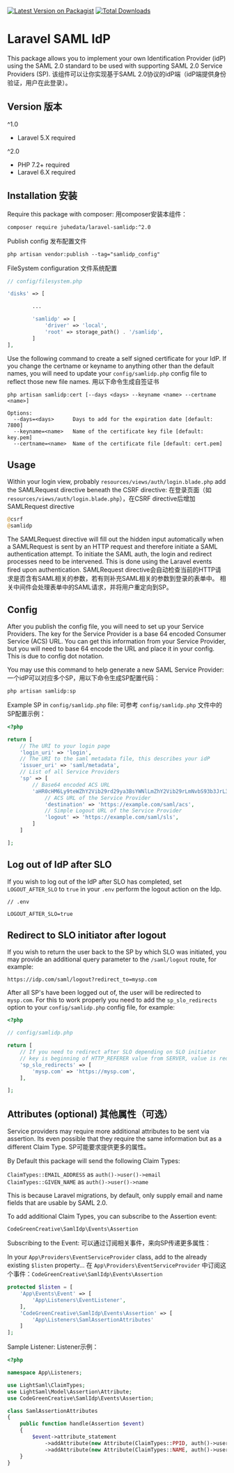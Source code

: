 [![Latest Version on Packagist](https://img.shields.io/packagist/v/juhedata/laravel-samlidp.svg?style=flat-square)](https://packagist.org/packages/juhedata/laravel-samlidp)
[![Total Downloads](https://img.shields.io/packagist/dt/juhedata/laravel-samlidp.svg?style=flat-square)](https://packagist.org/packages/juhedata/laravel-samlidp)

# Laravel SAML IdP

This package allows you to implement your own Identification Provider (idP) using the SAML 2.0 standard to be used with supporting SAML 2.0 Service Providers (SP).
该组件可以让你实现基于SAML 2.0协议的idP端（idP端提供身份验证，用户在此登录）。

## Version 版本

^1.0

- Laravel 5.X required

^2.0

- PHP 7.2+ required
- Laravel 6.X required

## Installation 安装

Require this package with composer:
用composer安装本组件：

```shell
composer require juhedata/laravel-samlidp:^2.0
```

Publish config 发布配置文件

```shell
php artisan vendor:publish --tag="samlidp_config"
```

FileSystem configuration 文件系统配置

```php
// config/filesystem.php

'disks' => [

        ...

        'samlidp' => [
            'driver' => 'local',
            'root' => storage_path() . '/samlidp',
        ]
],
```

Use the following command to create a self signed certificate for your IdP. If you change the certname or keyname to anything other than the default names, you will need to update your `config/samlidp.php` config file to reflect those new file names.
用以下命令生成自签证书

```shell
php artisan samlidp:cert [--days <days> --keyname <name> --certname <name>]
```

```shell
Options:
  --days=<days>      Days to add for the expiration date [default: 7800]
  --keyname=<name>   Name of the certificate key file [default: key.pem]
  --certname=<name>  Name of the certificate file [default: cert.pem]
```

## Usage

Within your login view, probably `resources/views/auth/login.blade.php` add the SAMLRequest directive beneath the CSRF directive:
在登录页面（如`resources/views/auth/login.blade.php`），在CSRF directive后增加SAMLRequest directive

```php
@csrf
@samlidp
```

The SAMLRequest directive will fill out the hidden input automatically when a SAMLRequest is sent by an HTTP request and therefore initiate a SAML authentication attempt. To initiate the SAML auth, the login and redirect processes need to be intervened. This is done using the Laravel events fired upon authentication.
SAMLRequest directive会自动检查当前的HTTP请求是否含有SAML相关的参数，若有则补充SAML相关的参数到登录的表单中。
相关中间件会处理表单中的SAML请求，并将用户重定向到SP。

## Config

After you publish the config file, you will need to set up your Service Providers. The key for the Service Provider is a base 64 encoded Consumer Service (ACS) URL. You can get this information from your Service Provider, but you will need to base 64 encode the URL and place it in your config. This is due to config dot notation.

You may use this command to help generate a new SAML Service Provider:
一个idP可以对应多个SP，用以下命令生成SP配置代码：

```shell
php artisan samlidp:sp
```

Example SP in `config/samlidp.php` file:
可参考 `config/samlidp.php` 文件中的SP配置示例：

```php
<?php

return [
    // The URI to your login page
    'login_uri' => 'login',
    // The URI to the saml metadata file, this describes your idP
    'issuer_uri' => 'saml/metadata',
    // List of all Service Providers
    'sp' => [
        // Base64 encoded ACS URL
        'aHR0cHM6Ly9teWZhY2Vib29rd29ya3BsYWNlLmZhY2Vib29rLmNvbS93b3JrL3NhbWwucGhw' => [
            // ACS URL of the Service Provider
            'destination' => 'https://example.com/saml/acs',
            // Simple Logout URL of the Service Provider
            'logout' => 'https://example.com/saml/sls',
        ]
    ]

];
```

## Log out of IdP after SLO

If you wish to log out of the IdP after SLO has completed, set `LOGOUT_AFTER_SLO` to `true` in your `.env` perform the logout action on the Idp.

```
// .env

LOGOUT_AFTER_SLO=true
```

## Redirect to SLO initiator after logout

If you wish to return the user back to the SP by which SLO was initiated, you may provide an additional query parameter to the `/saml/logout` route, for example:

```
https://idp.com/saml/logout?redirect_to=mysp.com
```

After all SP's have been logged out of, the user will be redirected to `mysp.com`. For this to work properly you need to add the `sp_slo_redirects` option to your `config/samlidp.php` config file, for example:

```php
<?php

// config/samlidp.php

return [
    // If you need to redirect after SLO depending on SLO initiator
    // key is beginning of HTTP_REFERER value from SERVER, value is redirect path
    'sp_slo_redirects' => [
        'mysp.com' => 'https://mysp.com',
    ],

];
```

## Attributes (optional) 其他属性（可选）

Service providers may require more additional attributes to be sent via assertion. Its even possible that they require the same information but as a different Claim Type.
SP可能要求提供更多的属性。

By Default this package will send the following Claim Types:

`ClaimTypes::EMAIL_ADDRESS` as `auth()->user()->email`
`ClaimTypes::GIVEN_NAME` as `auth()->user()->name`

This is because Laravel migrations, by default, only supply email and name fields that are usable by SAML 2.0.

To add additional Claim Types, you can subscribe to the Assertion event:

`CodeGreenCreative\SamlIdp\Events\Assertion`

Subscribing to the Event:
可以通过订阅相关事件，来向SP传递更多属性：

In your `App\Providers\EventServiceProvider` class, add to the already existing `$listen` property...
在 `App\Providers\EventServiceProvider` 中订阅这个事件：`CodeGreenCreative\SamlIdp\Events\Assertion`

```php
protected $listen = [
    'App\Events\Event' => [
        'App\Listeners\EventListener',
    ],
    'CodeGreenCreative\SamlIdp\Events\Assertion' => [
        'App\Listeners\SamlAssertionAttributes'
    ]
];
```

Sample Listener:
Listener示例：

```php
<?php

namespace App\Listeners;

use LightSaml\ClaimTypes;
use LightSaml\Model\Assertion\Attribute;
use CodeGreenCreative\SamlIdp\Events\Assertion;

class SamlAssertionAttributes
{
    public function handle(Assertion $event)
    {
        $event->attribute_statement
            ->addAttribute(new Attribute(ClaimTypes::PPID, auth()->user()->id))
            ->addAttribute(new Attribute(ClaimTypes::NAME, auth()->user()->name));
    }
}

```
